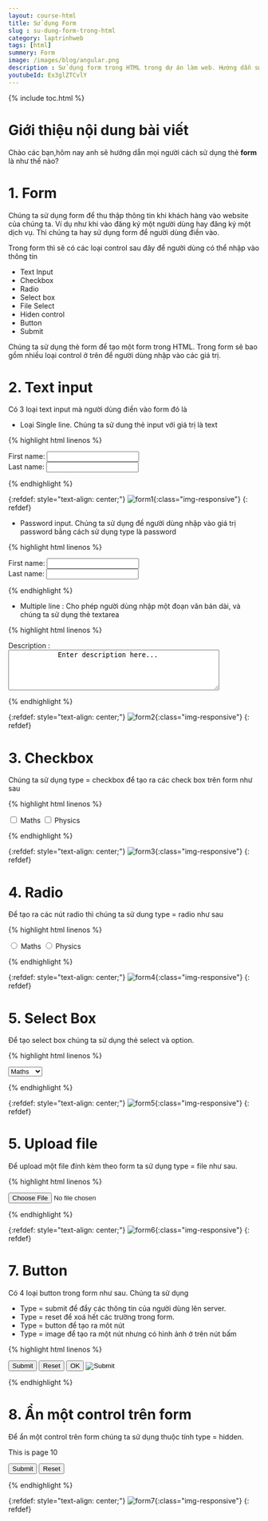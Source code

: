 ```yaml
---
layout: course-html
title: Sử dụng Form   
slug : su-dung-form-trong-html
category: laptrinhweb
tags: [html]
summery: Form  
image: /images/blog/angular.png
description : Sử dụng form trong HTML trong dự án làm web. Hướng dẫn sử dụng form trong HTML vào dự án web. 
youtubeId: Ex3glZTCvlY
---
```


{% include toc.html %}

# **Giới thiệu nội dung bài viết**

Chào các bạn,hôm nay anh sẽ hướng dẫn mọi người cách sử dụng thẻ <b>form</b> là như thế nào?

# **1. Form**

Chúng ta sử dụng form để thu thập thông tin khi khách hàng vào website của chúng ta. Ví dụ như khi vào đăng ký một người dùng hay đăng ký một dịch vụ. Thì chúng ta hay sử dụng form để người dùng điền vào.

Trong form thì sẽ có các loại control sau đây để người dùng có thể nhập vào thông tin 

- Text Input
- Checkbox
- Radio
- Select box
- File Select
- Hiden control
- Button
- Submit

Chúng ta sử dụng thẻ form để tạo một form trong HTML. Trong form sẽ bao gồm nhiều loại control ở trên để người dùng nhập vào các giá trị.

# **2. Text input**

Có 3 loại text input mà người dùng điền vào form đó là 

- Loại Single line. Chúng ta sử dung thẻ input với giá trị là text

{% highlight html linenos %}

<!DOCTYPE html>
<html>

   <head>
      <title>Text Input Control</title>
   </head>
   
   <body>
      <form >
         First name: <input type = "text" name = "first_name" />
         <br>
         Last name: <input type = "text" name = "last_name" />
      </form>
   </body>
   
</html>

{% endhighlight %} 

{:refdef: style="text-align: center;"}
![form1](/images/post/html/form1.png){:class="img-responsive"}
{: refdef}

- Password input. Chúng ta sử dụng đề người dùng nhập vào giá trị password bằng cách sử dụng type là password

{% highlight html linenos %}

<!DOCTYPE html>
<html>

   <head>
      <title>Text Input Control</title>
   </head>
   
   <body>
      <form >
         First name: <input type = "text" name = "first_name" />
         <br>
         Last name: <input type = "text" name = "last_name" />
      </form>
   </body>
   
</html>

{% endhighlight %} 

- Multiple line : Cho phép người dùng nhập một đoạn văn bản dài, và chúng ta sử dụng thẻ textarea

{% highlight html linenos %}

<!DOCTYPE html>
<html>

   <head>
      <title>Multiple-Line Input Control</title>
   </head>
   
   <body>
      <form>
         Description : <br />
         <textarea rows = "5" cols = "50" name = "description">
            Enter description here...
         </textarea>
      </form>
   </body>
   
</html>

{% endhighlight %} 

{:refdef: style="text-align: center;"}
![form2](/images/post/html/form2.png){:class="img-responsive"}
{: refdef}

# **3. Checkbox**

Chúng ta sử dụng type = checkbox để tạo ra các check box trên form như sau

{% highlight html linenos %}

<!DOCTYPE html>
<html>

   <head>
      <title>Checkbox Control</title>
   </head>
   
   <body>
      <form>
         <input type = "checkbox" name = "maths" value = "on"> Maths
         <input type = "checkbox" name = "physics" value = "on"> Physics
      </form>
   </body>
   
</html>

{% endhighlight %} 

{:refdef: style="text-align: center;"}
![form3](/images/post/html/form3.png){:class="img-responsive"}
{: refdef}

# **4. Radio**

Để tạo ra các nút radio thì chúng ta sử dung type = radio như sau

{% highlight html linenos %}

<!DOCTYPE html>
<html>

   <head>
      <title>Radio Box Control</title>
   </head>

   <body>
      <form>
         <input type = "radio" name = "subject" value = "maths"> Maths
         <input type = "radio" name = "subject" value = "physics"> Physics
      </form>
   </body>

</html>

{% endhighlight %} 

{:refdef: style="text-align: center;"}
![form4](/images/post/html/form4.png){:class="img-responsive"}
{: refdef}

# **5. Select Box**

Để tạo select box chúng ta sử dụng thẻ select và option.

{% highlight html linenos %}

<!DOCTYPE html>
<html>

   <head>
      <title>Select Box Control</title>
   </head>
   
   <body>
      <form>
         <select name = "dropdown">
            <option value = "Maths" selected>Maths</option>
            <option value = "Physics">Physics</option>
         </select>
      </form>
   </body>
   
</html>

{% endhighlight %} 

{:refdef: style="text-align: center;"}
![form5](/images/post/html/form5.png){:class="img-responsive"}
{: refdef}

# **5. Upload file**

Để upload một file đính kèm theo form ta sử dụng type = file như sau.

{% highlight html linenos %}

<!DOCTYPE html>
<html>

   <head>
      <title>File Upload Box</title>
   </head>

   <body>
      <form>
         <input type = "file" name = "fileupload" accept = "image/*" />
      </form>
   </body>
   
</html>

{% endhighlight %} 

{:refdef: style="text-align: center;"}
![form6](/images/post/html/form6.png){:class="img-responsive"}
{: refdef}

# **7. Button**

Có 4 loại button trong form như sau. Chúng ta sử dụng 

- Type = submit để đẩy các thông tin của người dùng lên server. 
- Type = reset để xoá hết các trường trong form. 
- Type = button để tạo ra môt nút 
- Type = image để tạo ra một nút nhưng có hình ảnh ở trên nút bấm

{% highlight html linenos %}

<!DOCTYPE html>
<html>

   <head>
      <title>File Upload Box</title>
   </head>
   
   <body>
      <form>
         <input type = "submit" name = "submit" value = "Submit" />
         <input type = "reset" name = "reset"  value = "Reset" />
         <input type = "button" name = "ok" value = "OK" />
         <input type = "image" name = "imagebutton" src = "/html/images/logo.png" />
      </form>
   </body>
   
</html>

{% endhighlight %} 



# **8. Ẩn một control trên form**

Để ẩn một control trên form chúng ta sử dụng thuộc tính type = hidden.

<!DOCTYPE html>
<html>

   <head>
      <title>File Upload Box</title>
   </head>

   <body>
      <form>
         <p>This is page 10</p>
         <input type = "hidden" name = "pagename" value = "10" />
         <input type = "submit" name = "submit" value = "Submit" />
         <input type = "reset" name = "reset"  value = "Reset" />
      </form>
   </body>
   
</html>

{% endhighlight %} 

{:refdef: style="text-align: center;"}
![form7](/images/post/html/form7.png){:class="img-responsive"}
{: refdef}








